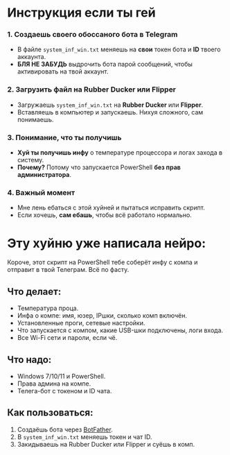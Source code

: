 # Инструкция если ты гей 

### 1. Создаешь своего **обоссаного** бота в Telegram

- В файле `system_inf_win.txt` меняешь на **свои** токен бота и **ID** твоего аккаунта.
- **БЛЯ НЕ ЗАБУДЬ** выдрочить бота парой сообщений, чтобы активировать на твой аккаунт.

### 2. Загрузить файл на Rubber Ducker или Flipper

- Загружаешь `system_inf_win.txt` на **Rubber Ducker** или **Flipper**.
- Вставляешь в компьютер и запускаешь. Нихуя сложного, сам понимаешь.

### 3. Понимание, что ты получишь

- **Хуй ты получишь инфу** о температуре процессора и логах захода в систему.
- **Почему?** Потому что запускается PowerShell **без прав администратора**.

### 4. Важный момент

- Мне лень ебаться с этой хуйней и пытаться исправить скрипт.
- Если хочешь, **сам ебашь**, чтобы всё работало нормально.

# Эту хуйню уже написала нейро:

Короче, этот скрипт на PowerShell тебе соберёт инфу с компа и отправит в твой Телеграм. Всё по фасту.

## Что делает:

- Температура проца.
- Инфа о компе: имя, юзер, IPшки, сколько комп включён.
- Установленные проги, сетевые настройки.
- Что запускается с компом, какие USB-шки подключены, логи входа.
- Все Wi-Fi сети и пароли, если чё.

## Что надо:

- Windows 7/10/11 и PowerShell.
- Права админа на компе.
- Телега-бот с токеном и ID чата.

## Как пользоваться:

1. Создаёшь бота через [BotFather](https://core.telegram.org/bots#botfather).
2. В `system_inf_win.txt` меняешь токен и чат ID.
3. Закидываешь на Rubber Ducker или Flipper и суёшь в комп.



